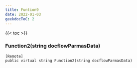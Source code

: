 ```yaml
---
title: Funtion9
date: 2022-01-03
geekdocToC: 2
---
```

{{< toc >}}
### Function2(string docflowParmasData)
```CSharp
[Remote]
public virtual string Function2(string docflowParmasData)
```
